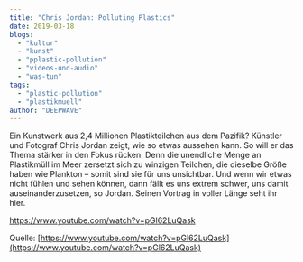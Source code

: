 ```yaml
---
title: "Chris Jordan: Polluting Plastics"
date: 2019-03-18
blogs: 
  - "kultur"
  - "kunst"
  - "pplastic-pollution"
  - "videos-und-audio"
  - "was-tun"
tags: 
  - "plastic-pollution"
  - "plastikmuell"
author: "DEEPWAVE"
---
```


Ein Kunstwerk aus 2,4 Millionen Plastikteilchen aus dem Pazifik? Künstler und Fotograf Chris Jordan zeigt, wie so etwas aussehen kann. So will er das Thema stärker in den Fokus rücken. Denn die unendliche Menge an Plastikmüll im Meer zersetzt sich zu winzigen Teilchen, die dieselbe Größe haben wie Plankton – somit sind sie für uns unsichtbar. Und wenn wir etwas nicht fühlen und sehen können, dann fällt es uns extrem schwer, uns damit auseinanderzusetzen, so Jordan. Seinen Vortrag in voller Länge seht ihr hier.

https://www.youtube.com/watch?v=pGl62LuQask

Quelle: [https://www.youtube.com/watch?v=pGl62LuQask](https://www.youtube.com/watch?v=pGl62LuQask)
